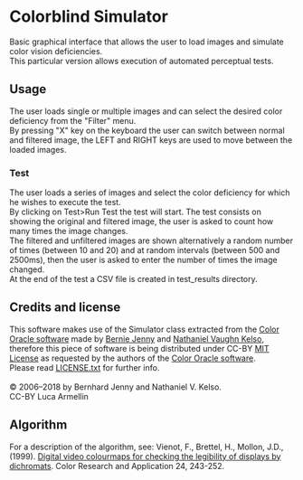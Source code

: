 # Colorblind Simulator
Basic graphical interface that allows the user to load images
and simulate color vision deficiencies.<br>
This particular version allows execution of automated perceptual tests.

## Usage
The user loads single or multiple images and can select the desired
color deficiency from the "Filter" menu.<br>
By pressing "X" key on the keyboard the user can switch between normal
and filtered image, the LEFT and RIGHT keys are used to move between
the loaded images.

### Test
The user loads a series of images and select the color deficiency for which
he wishes to execute the test.<br>
By clicking on Test>Run Test the test will start. The test consists on
showing the original and filtered image, the user is asked to count how many
times the image changes.<br>
The filtered and unfiltered images are shown alternatively a random number
of times (between 10 and 20) and at random intervals (between 500 and 2500ms),
then the user is asked to enter the number of times the image changed.<br>
At the end of the test a CSV file is created in test_results directory.

## Credits and license
This software makes use of the Simulator class extracted from the
[Color Oracle software](https://github.com/nvkelso/color-oracle-java) made by [Bernie Jenny](http://berniejenny.info)
and [Nathaniel Vaughn Kelso](https://en.wikipedia.org/wiki/Nathaniel_Vaughn_Kelso),
therefore this piece of software is being distributed under CC-BY
[MIT License](http://opensource.org/licenses/MIT) as requested by
the authors of the [Color Oracle software](https://github.com/nvkelso/color-oracle-java). <br>
Please read [LICENSE.txt](LICENSE.txt) for further info.<br>
<br>
© 2006–2018 by Bernhard Jenny and Nathaniel V. Kelso.<br>
CC-BY Luca Armellin<br>

## Algorithm
For a description of the algorithm, see: Vienot, F., Brettel, H., Mollon,
J.D., (1999). [Digital video colourmaps for checking the legibility of
displays by dichromats](http://vision.psychol.cam.ac.uk/jdmollon/papers/colourmaps.pdf).
Color Research and Application 24, 243-252.